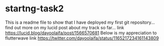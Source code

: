 # startng-task2
This is a readme file to show that I have deployed my first git repository...
find out more on my lucid post about my track so far... link https://lucid.blog/dayoolaifa/post/1566570681
Below is my appreciation to flutterwave link https://twitter.com/dayoolaifa/status/1165217234161143809
